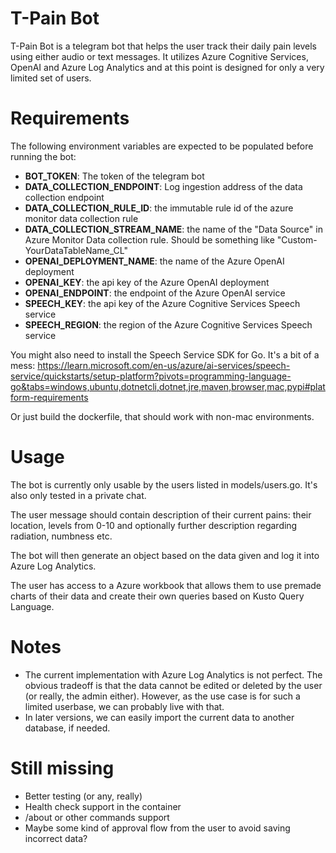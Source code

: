 # T-Pain Bot

T-Pain Bot is a telegram bot that helps the user track their daily pain levels using either audio or text messages. It utilizes Azure Cognitive Services, OpenAI and Azure Log Analytics and at this point is designed for only a very limited set of users.

# Requirements

The following environment variables are expected to be populated before running the bot:

- **BOT_TOKEN**: The token of the telegram bot
- **DATA_COLLECTION_ENDPOINT**: Log ingestion address of the data collection endpoint
- **DATA_COLLECTION_RULE_ID**: the immutable rule id of the azure monitor data collection rule
- **DATA_COLLECTION_STREAM_NAME**: the name of the "Data Source" in Azure Monitor Data collection rule. Should be something like "Custom-YourDataTableName_CL"
- **OPENAI_DEPLOYMENT_NAME**: the name of the Azure OpenAI deployment
- **OPENAI_KEY**: the api key of the Azure OpenAI deployment
- **OPENAI_ENDPOINT**: the endpoint of the Azure OpenAI service
- **SPEECH_KEY**: the api key of the Azure Cognitive Services Speech service
- **SPEECH_REGION**: the region of the Azure Cognitive Services Speech service

You might also need to install the Speech Service SDK for Go. It's a bit of a mess:
https://learn.microsoft.com/en-us/azure/ai-services/speech-service/quickstarts/setup-platform?pivots=programming-language-go&tabs=windows,ubuntu,dotnetcli,dotnet,jre,maven,browser,mac,pypi#platform-requirements

Or just build the dockerfile, that should work with non-mac environments.

# Usage

The bot is currently only usable by the users listed in models/users.go. It's also only tested in a private chat.

The user message should contain description of their current pains: their location, levels from 0-10 and optionally
further description regarding radiation, numbness etc.

The bot will then generate an object based on the data given and log it into Azure Log Analytics.

The user has access to a Azure workbook that allows them to use premade charts of their data and create
their own queries based on Kusto Query Language.

# Notes

- The current implementation with Azure Log Analytics is not perfect. The obvious tradeoff is that the data cannot
  be edited or deleted by the user (or really, the admin either). However, as the use case is for
  such a limited userbase, we can probably live with that.
- In later versions, we can easily import the current data to another database, if needed.

# Still missing

- Better testing (or any, really)
- Health check support in the container
- /about or other commands support
- Maybe some kind of approval flow from the user to avoid saving incorrect data?